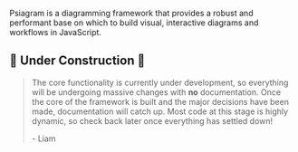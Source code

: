 Psiagram is a diagramming framework that provides a robust and performant base
on which to build visual, interactive diagrams and workflows in JavaScript.

## 🚧 Under Construction 🚧

> The core functionality is currently under development, so everything will be
> undergoing massive changes with **no** documentation. Once the core of the
> framework is built and the major decisions have been made, documentation will
> catch up. Most code at this stage is highly dynamic, so check back later once
> everything has settled down!
>
> \- Liam

